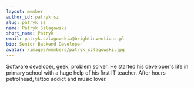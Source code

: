 ```yaml
---
layout: member
author_id: patryk sz
slug: patryk sz
name: Patryk Szlagowski
short_name: Patryk
email: patryk.szlagowskia@brightinventions.pl
bio: Senior Backend Developer  
avatar: /images/members/patryk_szlagowski.jpg
---
```

Software developer, geek, problem solver. He started his developer's life in primary school with a huge help of his first IT teacher. After hours petrolhead, tattoo addict and music lover. 
